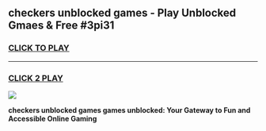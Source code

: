 
## checkers unblocked games - Play Unblocked Gmaes & Free #3pi31
<h3>
<a href="https://news.freeplayer.one?title=checkers_unblocked_games&ref=03M">CLICK TO PLAY</a></h3>
<hr>

<h3>
<a href="https://news.freeplayer.one?title=checkers_unblocked_games&ref=03M">CLICK 2 PLAY</a>
  
</h3>

<a href="https://news.freeplayer.one?title=checkers_unblocked_games&ref=03M"><img src="https://clearcache.store/games.png"></a>


**checkers unblocked games games unblocked: Your Gateway to Fun and Accessible Online Gaming**
